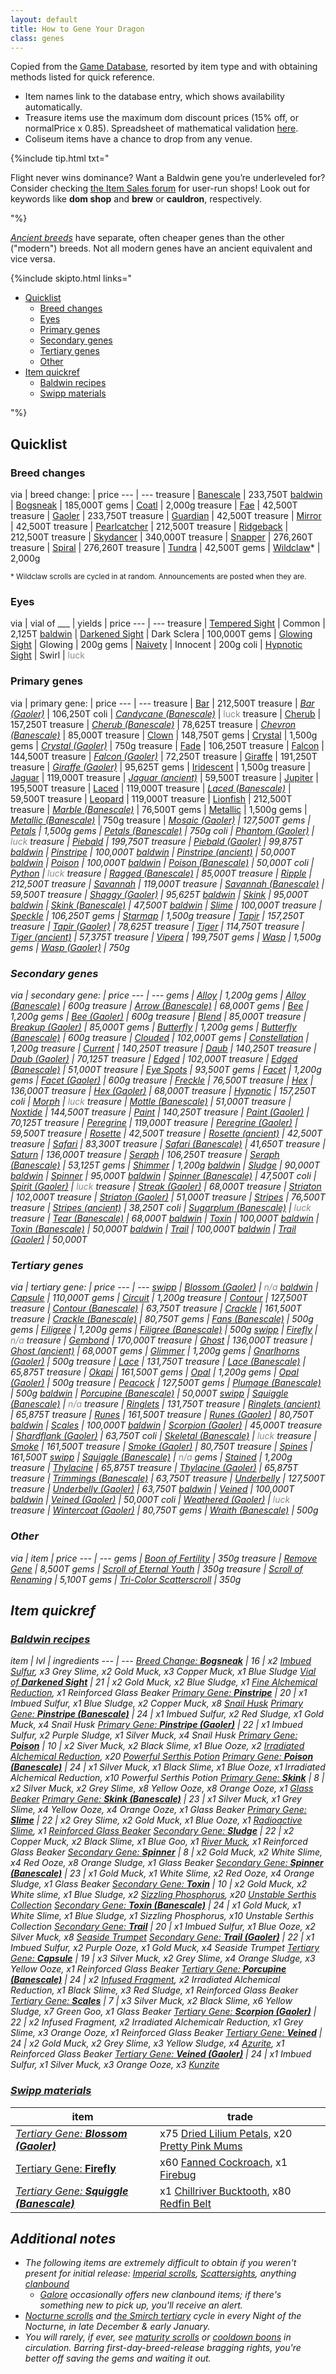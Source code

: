 ```yaml
---
layout: default
title: How to Gene Your Dragon
class: genes
---
```

Copied from the [Game Database](https://www1.flightrising.com/game-database/items/specialty), resorted by item type and with obtaining methods listed for quick reference.

- Item names link to the database entry, which shows availability automatically.
- Treasure items use the maximum dom discount prices (15% off, or normalPrice x 0.85). Spreadsheet of mathematical validation [here](https://docs.google.com/spreadsheets/d/1k9E23wqG4gmIyocG0TDNtXGx1j_ooa83qSYmTiYh6Cg/edit?usp=sharing).
- Coliseum items have a chance to drop from any venue.

{%include tip.html txt="<p>Flight never wins dominance? Want a Baldwin gene you’re underleveled for? Consider checking <a href='https://www1.flightrising.com/forums/ibaz'>the Item Sales forum</a> for user-run shops! Look out for keywords like <b>dom shop</b> and <strong>brew</strong> or <b>cauldron</b>, respectively.</p>"%}

<i>[Ancient breeds](https://www1.flightrising.com/forums/ann/2666061)</i> have separate, often cheaper genes than the other ("modern") breeds. Not all modern genes have an ancient equivalent and vice versa.

{%include skipto.html links="<ul><li><a href='#quicklist'>Quicklist</a><ul><li><a href='#breed-changes'>Breed changes</a></li><li><a href='#eyes'>Eyes</a></li><li><a href='#primary-genes'>Primary genes</a></li><li><a href='#secondary-genes'>Secondary genes</a></li><li><a href='#tertiary-genes'>Tertiary genes</a></li><li><a href='#other'>Other</a></li></ul></li><li><a href='#item-quickref'>Item quickref</a><ul><li><a href='#baldwin-recipes'>Baldwin recipes</a></li><li><a href='#swipp-materials'>Swipp materials</a></li></ul></li></ul>"%}

## Quicklist

### Breed changes

via | <span class="redundant">breed change:</span> | price
--- | ---
treasure | [Banescale](https://www1.flightrising.com/game-database/item/32411) | 233,750T
[baldwin](#baldwin-recipes) | [Bogsneak](https://www1.flightrising.com/game-database/item/19565) | 185,000T
gems | [Coatl](https://www1.flightrising.com/game-database/item/2424) | 2,000g
treasure | [Fae](https://www1.flightrising.com/game-database/item/555) | 42,500T
treasure | [Gaoler](https://www1.flightrising.com/game-database/item/30148) | 233,750T
treasure | [Guardian](https://www1.flightrising.com/game-database/item/556) | 42,500T
treasure | [Mirror](https://www1.flightrising.com/game-database/item/557) | 42,500T
treasure | [Pearlcatcher](https://www1.flightrising.com/game-database/item/558) | 212,500T
treasure | [Ridgeback](https://www1.flightrising.com/game-database/item/559) | 212,500T
treasure | [Skydancer](https://www1.flightrising.com/game-database/item/1583) | 340,000T
treasure | [Snapper](https://www1.flightrising.com/game-database/item/719) | 276,260T
treasure | [Spiral](https://www1.flightrising.com/game-database/item/560) | 276,260T
treasure | [Tundra](https://www1.flightrising.com/game-database/item/561) | 42,500T
gems | [Wildclaw](https://www1.flightrising.com/game-database/item/717)\* | 2,000g

<sub>\* Wildclaw scrolls are cycled in at random. Announcements are posted when they are.</sub>

### Eyes

via | vial of ___ | yields | price
--- | ---
treasure | [Tempered Sight](https://www1.flightrising.com/game-database/item/26849) | Common | 2,125T
[baldwin](#baldwin-recipes) | [Darkened Sight](https://www1.flightrising.com/game-database/item/28069) | Dark Sclera | 100,000T
gems | [Glowing Sight](https://www1.flightrising.com/game-database/item/26775) | Glowing | 200g
gems | [Naivety](https://www1.flightrising.com/game-database/item/31794) | Innocent | 200g
coli | [Hypnotic Sight](https://www1.flightrising.com/game-database/item/29585) | Swirl | <span style="opacity:.5">luck</span>

### Primary genes

via | <span class="redundant">primary gene:</span> | price
--- | ---
treasure | [Bar](https://www1.flightrising.com/game-database/item/6018) | 212,500T
treasure | <i>[Bar (Gaoler)](https://www1.flightrising.com/game-database/item/30159)</i> | 106,250T
coli | <i>[Candycane (Banescale)](https://www1.flightrising.com/game-database/item/32535)</i> | <span style="opacity:.5">luck</span>
treasure | [Cherub](https://www1.flightrising.com/game-database/item/13573) | 157,250T
treasure | <i>[Cherub (Banescale)](https://www1.flightrising.com/game-database/item/32523)</i> | 78,625T
treasure | <i>[Chevron (Banescale)](https://www1.flightrising.com/game-database/item/32534)</i> | 85,000T
treasure | [Clown](https://www1.flightrising.com/game-database/item/714) | 148,750T
gems | [Crystal](https://www1.flightrising.com/game-database/item/6603) | 1,500g
gems | <i>[Crystal (Gaoler)](https://www1.flightrising.com/game-database/item/30287)</i> | 750g
treasure | [Fade](https://www1.flightrising.com/game-database/item/32412) | 106,250T
treasure | [Falcon](https://www1.flightrising.com/game-database/item/19566) | 144,500T
treasure | <i>[Falcon (Gaoler)](https://www1.flightrising.com/game-database/item/30161)</i> | 72,250T
treasure | [Giraffe](https://www1.flightrising.com/game-database/item/16718) | 191,250T
treasure | <i>[Giraffe (Gaoler)](https://www1.flightrising.com/game-database/item/30143)</i> | 95,625T
gems | [Iridescent](https://www1.flightrising.com/game-database/item/562) | 1,500g
treasure | [Jaguar](https://www1.flightrising.com/game-database/item/23238) | 119,000T
treasure | <i>[Jaguar (ancient)](https://www1.flightrising.com/game-database/items/specialty?name=jaguar+%28)</i> | 59,500T
treasure | [Jupiter](https://www1.flightrising.com/game-database/item/18585) | 195,500T
treasure | [Laced](https://www1.flightrising.com/game-database/item/29722) | 119,000T
treasure | <i>[Laced (Banescale)](https://www1.flightrising.com/game-database/item/32528)</i> | 59,500T
treasure | [Leopard](https://www1.flightrising.com/game-database/item/31362) | 119,000T
treasure | [Lionfish](https://www1.flightrising.com/game-database/item/28068) | 212,500T
treasure | <i>[Marble (Banescale)](https://www1.flightrising.com/game-database/item/32527)</i> | 76,500T
gems | [Metallic](https://www1.flightrising.com/game-database/item/19567) | 1,500g
gems | <i>[Metallic (Banescale)](https://www1.flightrising.com/game-database/item/32529)</i> | 750g
treasure | <i>[Mosaic (Gaoler)](https://www1.flightrising.com/game-database/item/30281) | 127,500T
gems | [Petals](https://www1.flightrising.com/game-database/item/17365) | 1,500g
gems | <i>[Petals (Banescale)](https://www1.flightrising.com/game-database/item/32531)</i> | 750g
coli | <i>[Phantom (Gaoler)](https://www1.flightrising.com/game-database/item/30290)</i> | <span style="opacity:.5">luck</span>
treasure | [Piebald](https://www1.flightrising.com/game-database/item/12273) | 199,750T
treasure | <i>[Piebald (Gaoler)](https://www1.flightrising.com/game-database/item/30164)</i> | 99,875T
[baldwin](#baldwin-recipes) | [Pinstripe](https://www1.flightrising.com/game-database/item/25467) | 100,000T
[baldwin](#baldwin-recipes) | <i>[Pinstripe (ancient)](https://www1.flightrising.com/game-database/items/specialty?name=pinstripe+%28)</i> | 50,000T  
[baldwin](#baldwin-recipes) | [Poison](https://www1.flightrising.com/game-database/item/14098) | 100,000T
[baldwin](#baldwin-recipes) | <i>[Poison (Banescale)](https://www1.flightrising.com/game-database/item/32533)</i> | 50,000T
coli | [Python](https://www1.flightrising.com/game-database/item/26375) | <span style="opacity:.5">luck</span>
treasure | <i>[Ragged (Banescale)](https://www1.flightrising.com/game-database/item/32536)</i> | 85,000T
treasure | [Ripple](https://www1.flightrising.com/game-database/item/3499) | 212,500T
treasure | [Savannah](https://www1.flightrising.com/game-database/item/20109) | 119,000T
treasure | <i>[Savannah (Banescale)](https://www1.flightrising.com/game-database/item/32530)</i> | 59,500T
treasure | <i>[Shaggy (Gaoler)](https://www1.flightrising.com/game-database/item/30157)</i> | 95,625T
[baldwin](#baldwin-recipes) | [Skink](https://www1.flightrising.com/game-database/item/19142) | 95,000T
[baldwin](#baldwin-recipes) | <i>[Skink (Banescale)](https://www1.flightrising.com/game-database/item/32532)</i> | 47,500T
[baldwin](#baldwin-recipes) | [Slime](https://www1.flightrising.com/game-database/item/31638) | 100,000T
treasure | [Speckle](https://www1.flightrising.com/game-database/item/833) | 106,250T
gems | [Starmap](https://www1.flightrising.com/game-database/item/26607) | 1,500g
treasure | [Tapir](https://www1.flightrising.com/game-database/item/24608) | 157,250T
treasure | <i>[Tapir (Gaoler)](https://www1.flightrising.com/game-database/item/30216)</i> | 78,625T
treasure | [Tiger](https://www1.flightrising.com/game-database/item/563) | 114,750T
treasure | <i>[Tiger (ancient)](https://www1.flightrising.com/game-database/items/specialty?name=tiger+%28) | 57,375T
treasure | [Vipera](https://www1.flightrising.com/game-database/item/9558) | 199,750T
gems | [Wasp](https://www1.flightrising.com/game-database/item/24312) | 1,500g
gems | <i>[Wasp (Gaoler)](https://www1.flightrising.com/game-database/item/30146)</i> | 750g

### Secondary genes

via | <span class="redundant">secondary gene:</span> | price
--- | ---
gems | [Alloy](https://www1.flightrising.com/game-database/item/19569) | 1,200g
gems | <i>[Alloy (Banescale)](https://www1.flightrising.com/game-database/item/32543)</i> | 600g
treasure | <i>[Arrow (Banescale)](https://www1.flightrising.com/game-database/item/32548)</i> | 68,000T
gems | [Bee](https://www1.flightrising.com/game-database/item/24311) | 1,200g
gems | <i>[Bee (Gaoler)](https://www1.flightrising.com/game-database/item/30147)</i> | 600g
treasure | [Blend](https://www1.flightrising.com/game-database/item/32413) | 85,000T
treasure | <i>[Breakup (Gaoler)](https://www1.flightrising.com/game-database/item/30282)</i> | 85,000T
gems | [Butterfly](https://www1.flightrising.com/game-database/item/14758) | 1,200g
gems | <i>[Butterfly (Banescale)](https://www1.flightrising.com/game-database/item/32545)</i> | 600g
treasure | [Clouded](https://www1.flightrising.com/game-database/item/31361) | 102,000T
gems | [Constellation](https://www1.flightrising.com/game-database/item/28357) | 1,200g
treasure | [Current](https://www1.flightrising.com/game-database/item/3784) | 140,250T
treasure | [Daub](https://www1.flightrising.com/game-database/item/6019) | 140,250T
treasure | <i>[Daub (Gaoler)](https://www1.flightrising.com/game-database/item/30160)</i> | 70,125T
treasure | [Edged](https://www1.flightrising.com/game-database/item/29723) | 102,000T
treasure | <i>[Edged (Banescale)](https://www1.flightrising.com/game-database/item/32542)</i> | 51,000T
treasure | [Eye Spots](https://www1.flightrising.com/game-database/item/782) | 93,500T
gems | [Facet](https://www1.flightrising.com/game-database/item/7642) | 1,200g
gems | <i>[Facet (Gaoler)](https://www1.flightrising.com/game-database/item/30288)</i> | 600g
treasure | [Freckle](https://www1.flightrising.com/game-database/item/784) | 76,500T
treasure | [Hex](https://www1.flightrising.com/game-database/item/16719) | 136,000T
treasure | <i>[Hex (Gaoler)](https://www1.flightrising.com/game-database/item/30144)</i> | 68,000T
treasure | [Hypnotic](https://www1.flightrising.com/game-database/item/9559) | 157,250T
coli | [Morph](https://www1.flightrising.com/game-database/item/26376) | <span style="opacity:.5">luck</span>
treasure | <i>[Mottle (Banescale)](https://www1.flightrising.com/game-database/item/32541)</i> | 51,000T
treasure | [Noxtide](https://www1.flightrising.com/game-database/item/28080) | 144,500T
treasure | [Paint](https://www1.flightrising.com/game-database/item/12274) | 140,250T
treasure | <i>[Paint (Gaoler)](https://www1.flightrising.com/game-database/item/30165)</i> | 70,125T
treasure | [Peregrine](https://www1.flightrising.com/game-database/item/12726) | 119,000T
treasure | <i>[Peregrine (Gaoler)](https://www1.flightrising.com/game-database/item/30162)</i> | 59,500T
treasure | [Rosette](https://www1.flightrising.com/game-database/item/23239) | 42,500T
treasure | <i>[Rosette (ancient)](https://www1.flightrising.com/game-database/items/specialty?name=rosette+%28)</i> | 42,500T
treasure | [Safari](https://www1.flightrising.com/game-database/item/22806) | 83,300T
treasure | <i>[Safari (Banescale)](https://www1.flightrising.com/game-database/item/32544)</i> | 41,650T
treasure | [Saturn](https://www1.flightrising.com/game-database/item/18586) | 136,000T
treasure | [Seraph](https://www1.flightrising.com/game-database/item/1412) | 106,250T
treasure | <i>[Seraph (Banescale)](https://www1.flightrising.com/game-database/item/32537)</i> | 53,125T
gems | [Shimmer](https://www1.flightrising.com/game-database/item/564) | 1,200g
[baldwin](#baldwin-recipes) | [Sludge](https://www1.flightrising.com/game-database/item/31639) | 90,000T
[baldwin](#baldwin-recipes) | [Spinner](https://www1.flightrising.com/game-database/item/19143) | 95,000T
[baldwin](#baldwin-recipes) | <i>[Spinner (Banescale)](https://www1.flightrising.com/game-database/item/32546)</i> | 47,500T
coli | <i>[Spirit (Gaoler)](https://www1.flightrising.com/game-database/item/30291)</i> | <span style="opacity:.5">luck</span>
treasure | <i>[Streak (Gaoler)](https://www1.flightrising.com/game-database/item/30158)</i> | 68,000T
treasure | [Striaton](https://www1.flightrising.com/game-database/item/24609) | 102,000T
treasure | <i>[Striaton (Gaoler)](https://www1.flightrising.com/game-database/item/30215)</i> | 51,000T
treasure | [Stripes](https://www1.flightrising.com/game-database/item/565) | 76,500T
treasure | <i>[Stripes (ancient)](https://www1.flightrising.com/game-database/items/specialty?name=stripes+%28)</i> | 38,250T
coli | <i>[Sugarplum (Banescale)](https://www1.flightrising.com/game-database/item/32549)</i> | <span style="opacity:.5">luck</span>
treasure | <i>[Tear (Banescale)](https://www1.flightrising.com/game-database/item/32550)</i> | 68,000T
[baldwin](#baldwin-recipes) | [Toxin](https://www1.flightrising.com/game-database/item/14099) | 100,000T
[baldwin](#baldwin-recipes) | <i>[Toxin (Banescale)](https://www1.flightrising.com/game-database/item/32547) | 50,000T
[baldwin](#baldwin-recipes) | [Trail](https://www1.flightrising.com/game-database/item/25468) | 100,000T
[baldwin](#baldwin-recipes) | <i>[Trail (Gaoler)](https://www1.flightrising.com/game-database/item/30167)</i> | 50,000T

### Tertiary genes

via | <span class="redundant">tertiary gene:</span> | price
--- | ---
[swipp](#swipp-materials) | <i>[Blossom (Gaoler)](https://www1.flightrising.com/game-database/item/30955)</i> | <span style="opacity:.5">n/a</span>
[baldwin](#baldwin-recipes) | [Capsule](https://www1.flightrising.com/game-database/item/23168) | 110,000T
gems | [Circuit](https://www1.flightrising.com/game-database/item/566) | 1,200g
treasure | [Contour](https://www1.flightrising.com/game-database/item/17664) | 127,500T
treasure | <i>[Contour (Banescale)](https://www1.flightrising.com/game-database/item/32558)</i> | 63,750T
treasure | [Crackle](https://www1.flightrising.com/game-database/item/2216) | 161,500T
treasure | <i>[Crackle (Banescale)](https://www1.flightrising.com/game-database/item/32562)</i> | 80,750T
gems | <i>[Fans (Banescale)](https://www1.flightrising.com/game-database/item/32553)</i> | 500g
gems | [Filigree](https://www1.flightrising.com/game-database/item/26117) | 1,200g
gems | <i>[Filigree (Banescale)](https://www1.flightrising.com/game-database/item/32555)</i> | 500g
[swipp](#swipp-materials) | [Firefly](https://www1.flightrising.com/game-database/item/26606) | <span style="opacity:.5">n/a</span>
treasure | [Gembond](https://www1.flightrising.com/game-database/item/1228) | 170,000T
treasure | [Ghost](https://www1.flightrising.com/game-database/item/25782) | 136,000T
treasure | <i>[Ghost (ancient)](https://www1.flightrising.com/game-database/items/specialty?name=ghost+%28)</i> | 68,000T
gems | [Glimmer](https://www1.flightrising.com/game-database/item/11810) | 1,200g
gems | <i>[Gnarlhorns (Gaoler)](https://www1.flightrising.com/game-database/item/30156)</i> | 500g
treasure | [Lace](https://www1.flightrising.com/game-database/item/20107) | 131,750T
treasure | <i>[Lace (Banescale)](https://www1.flightrising.com/game-database/item/32556)</i> | 65,875T
treasure | [Okapi](https://www1.flightrising.com/game-database/item/8093) | 161,500T
gems | [Opal](https://www1.flightrising.com/game-database/item/20108) | 1,200g
gems | <i>[Opal (Gaoler)](https://www1.flightrising.com/game-database/item/30956)</i> | 500g
treasure | [Peacock](https://www1.flightrising.com/game-database/item/28942) | 127,500T
gems | <i>[Plumage (Banescale)](https://www1.flightrising.com/game-database/item/32563)</i> | 500g
[baldwin](#baldwin-recipes) | <i>[Porcupine (Banescale)](https://www1.flightrising.com/game-database/item/32561)</i> | 50,000T
[swipp](#swipp-materials) | <i>[Squiggle (Banescale)](https://www1.flightrising.com/game-database/item/32554)</i> | <span style="opacity:.5">n/a</span>
treasure | [Ringlets](https://www1.flightrising.com/game-database/item/27378) | 131,750T
treasure | <i>[Ringlets (ancient)](https://www1.flightrising.com/game-database/items/specialty?name=ringlets+%28)</i> | 65,875T
treasure | [Runes](https://www1.flightrising.com/game-database/item/19563) | 161,500T
treasure | <i>[Runes (Gaoler)](https://www1.flightrising.com/game-database/item/30289)</i> | 80,750T
[baldwin](#baldwin-recipes) | [Scales](https://www1.flightrising.com/game-database/item/19568) | 100,000T
[baldwin](#baldwin-recipes) | <i>[Scorpion (Gaoler)](https://www1.flightrising.com/game-database/item/30283)</i> | 45,000T
treasure | <i>[Shardflank (Gaoler)](https://www1.flightrising.com/game-database/item/30155)</i> | 63,750T
coli | <i>[Skeletal (Banescale)](https://www1.flightrising.com/game-database/item/32557)</i> | <span style="opacity:.5">luck</span>
treasure | [Smoke](https://www1.flightrising.com/game-database/item/4555) | 161,500T
treasure | <i>[Smoke (Gaoler)](https://www1.flightrising.com/game-database/item/30163)</i> | 80,750T
treasure | [Spines](https://www1.flightrising.com/game-database/item/7096) | 161,500T
[swipp](#swipp-materials) | <i>[Squiggle (Banescale)](https://www1.flightrising.com/game-database/item/32554)</i> | <span style="opacity:.5">n/a</span>
gems | [Stained](https://www1.flightrising.com/game-database/item/16004) | 1,200g
treasure | [Thylacine](https://www1.flightrising.com/game-database/item/15573) | 65,875T
treasure | <i>[Thylacine (Gaoler)](https://www1.flightrising.com/game-database/item/30168)</i> | 65,875T
treasure | <i>[Trimmings (Banescale)](https://www1.flightrising.com/game-database/item/32551)</i> | 63,750T
treasure | [Underbelly](https://www1.flightrising.com/game-database/item/1716) | 127,500T
treasure | <i>[Underbelly (Gaoler)](https://www1.flightrising.com/game-database/item/30172) | 63,750T
[baldwin](#baldwin-recipes) | [Veined](https://www1.flightrising.com/game-database/item/32216) | 100,000T
[baldwin](#baldwin-recipes) | <i>[Veined (Gaoler)](https://www1.flightrising.com/game-database/item/32215) | 50,000T
coli | <i>[Weathered (Gaoler)](https://www1.flightrising.com/game-database/item/30292)</i> | <span style="opacity:.5">luck</span>
treasure | <i>[Wintercoat (Gaoler)](https://www1.flightrising.com/game-database/item/30284)</i> | 80,750T
gems | <i>[Wraith (Banescale)](https://www1.flightrising.com/game-database/item/32560)</i> | 500g

### Other

via | item | price
--- | ---
gems | [Boon of Fertility](https://www1.flightrising.com/game-database/item/745) | 350g
treasure | [Remove Gene](https://www1.flightrising.com/game-database/items/specialty?name=remove+gene) | 8,500T
gems | [Scroll of Eternal Youth](https://www1.flightrising.com/game-database/item/572) | 350g
treasure | [Scroll of Renaming](https://www1.flightrising.com/game-database/item/570) | 5,100T
gems | [Tri-Color Scatterscroll](https://www1.flightrising.com/game-database/item/1566) | 350g

## Item quickref

### [Baldwin recipes](https://www1.flightrising.com/trading/baldwin/create)

item | lvl | ingredients
--- | ---
[Breed Change: <b>Bogsneak</b>](https://www1.flightrising.com/game-database/item/19565) | 16 | x2 [Imbued Sulfur](https://www1.flightrising.com/game-database/item/19446), x3 Grey Slime, x2 Gold Muck, x3 Copper Muck, x1 Blue Sludge
[Vial of <b>Darkened Sight</b>](https://www1.flightrising.com/game-database/item/28069) | 21 | x2 Gold Muck, x2 Blue Sludge, x1 [Fine Alchemical Reduction](https://www1.flightrising.com/game-database/item/19445), x1 Reinforced Glass Beaker
[Primary Gene: <b>Pinstripe</b>](https://www1.flightrising.com/game-database/item/25467) | 20 | x1 Imbued Sulfur, x1 Blue Sludge, x2 Copper Muck, x8 [Snail Husk](https://www1.flightrising.com/game-database/item/25316)
<i>[Primary Gene: <b>Pinstripe (Banescale)</b>](https://www1.flightrising.com/game-database/item/32525)</i> | 24 | x1 Imbued Sulfur, x2 Red Sludge, x1 Gold Muck, x4 Snail Husk
<i>[Primary Gene: <b>Pinstripe (Gaoler)</b>](https://www1.flightrising.com/game-database/item/30166)</i> | 22 | x1 Imbued Sulfur, x2 Purple Sludge, x1 Silver Muck, x4 Snail Husk
[Primary Gene: <b>Poison</b>](https://www1.flightrising.com/game-database/item/14098) | 10 | x2 Siver Muck, x2 Black Slime, x1 Blue Ooze, x2 [Irradiated Alchemical Reduction](https://www1.flightrising.com/game-database/item/13084), x20 [Powerful Serthis Potion](https://www1.flightrising.com/game-database/item/6350)
<i>[Primary Gene: <b>Poison (Banescale)</b>](https://www1.flightrising.com/game-database/item/32533)</i> | 24 | x1 Silver Muck, x1 Black Slime, x1 Blue Ooze, x1 Irradiated Alchemical Reduction, x10 Powerful Serthis Potion
[Primary Gene: <b>Skink</b>](https://www1.flightrising.com/game-database/item/19142) | 8 | x2 Silver Muck, x2 Grey Slime, x8 Yellow Ooze, x8 Orange Ooze, x1 [Glass Beaker](https://www1.flightrising.com/game-database/item/10868)
<i>[Primary Gene: <b>Skink (Banescale)</b>](https://www1.flightrising.com/game-database/item/32532)</i> | 23 | x1 Silver Muck, x1 Grey Slime, x4 Yellow Ooze, x4 Orange Ooze, x1 Glass Beaker
[Primary Gene: <b>Slime</b>](https://www1.flightrising.com/game-database/item/31638) | 22 | x2 Grey Slime, x2 Gold Muck, x1 Blue Ooze, x1 [Radioactive Slime](https://www1.flightrising.com/game-database/item/638), x1 [Reinforced Glass Beaker](https://www1.flightrising.com/game-database/item/19444)
[Secondary Gene: <b>Sludge</b>](https://www1.flightrising.com/game-database/item/31639) | 22 | x2 Copper Muck, x2 Black Slime, x1 Blue Goo, x1 [River Muck](https://www1.flightrising.com/game-database/item/637), x1 Reinforced Glass Beaker
[Secondary Gene: <b>Spinner</b>](https://www1.flightrising.com/game-database/item/19143) | 8 | x2 Gold Muck, x2 White Slime, x4 Red Ooze, x8 Orange Sludge, x1 Glass Beaker
<i>[Secondary Gene: <b>Spinner (Banescale)</b>](https://www1.flightrising.com/game-database/item/32546) | 23 | x1 Gold Muck, x1 White Slime, x2 Red Ooze, x4 Orange Sludge, x1 Glass Beaker
[Secondary Gene: <b>Toxin</b>](https://www1.flightrising.com/game-database/item/14099) | 10 | x2 Gold Muck, x2 White slime, x1 Blue Sludge, x2 [Sizzling Phosphorus](https://www1.flightrising.com/game-database/item/10883), x20 [Unstable Serthis Collection](https://www1.flightrising.com/game-database/item/6351)
<i>[Secondary Gene: <b>Toxin (Banescale)</b>](https://www1.flightrising.com/game-database/item/32547)</i> | 24 | x1 Gold Muck, x1 White Slime, x1 Blue Sludge, x1 Sizzling Phosphorus, x10 Unstable Serthis Collection
[Secondary Gene: <b>Trail</b>](https://www1.flightrising.com/game-database/item/25468) | 20 | x1 Imbued Sulfur, x1 Blue Ooze, x2 Silver Muck, x8 [Seaside Trumpet](https://www1.flightrising.com/game-database/item/25315)
<i>[Secondary Gene: <b>Trail (Gaoler)</b>](https://www1.flightrising.com/game-database/item/30167)</i> | 22 | x1 Imbued Sulfur, x2 Purple Ooze, x1 Gold Muck, x4 Seaside Trumpet
[Tertiary Gene: <b>Capsule</b>](https://www1.flightrising.com/game-database/item/23168) | 19 | x3 Silver Muck, x2 Grey Slime, x4 Orange Sludge, x3 Yellow Ooze, x1 Reinforced Glass Beaker
<i>[Tertiary Gene: <b>Porcupine (Banescale)</b>](https://www1.flightrising.com/game-database/item/32561)</i> | 24 | x2 [Infused Fragment](https://www1.flightrising.com/game-database/item/15132), x2 Irradiated Alchemical Reduction, x1 Black Slime, x3 Red Sludge, x1 Reinforced Glass Beaker
[Tertiary Gene: <b>Scales</b>](https://www1.flightrising.com/game-database/item/19568) | 7 | x3 Silver Muck, x2 Black Slime, x6 Yellow Sludge, x7 Green Goo, x1 Glass Beaker
<i>[Tertiary Gene: <b>Scorpion (Gaoler)</b>](https://www1.flightrising.com/game-database/item/30283) | 22 | x2 Infused Fragment, x2 Irradiated Alchemicalr Reduction, x1 Grey Slime, x3 Orange Ooze, x1 Reinforced Glass Beaker
[Tertiary Gene: <b>Veined</b>](https://www1.flightrising.com/game-database/item/32216) | 24 | x2 Gold Muck, x2 Grey Slime, x3 Yellow Sludge, x4 [Azurite](https://www1.flightrising.com/game-database/item/13393), x1 Reinforced Glass Beaker
<i>[Tertiary Gene: <b>Veined (Gaoler)</b>](https://www1.flightrising.com/game-database/item/32215)</i> | 24 | x1 Imbued Sulfur, x1 Silver Muck, x3 Orange Ooze, x3 [Kunzite](https://www1.flightrising.com/game-database/item/13394)

### [Swipp materials](https://www1.flightrising.com/trading/swipp/catalog)

item | trade
--- | ---
<i>[Tertiary Gene: <b>Blossom (Gaoler)</b>](https://www1.flightrising.com/game-database/item/30955)</i> | x75 [Dried Lilium Petals](https://www1.flightrising.com/game-database/item/23808), x20 [Pretty Pink Mums](https://www1.flightrising.com/game-database/item/25280)
[Tertiary Gene: <b>Firefly</b>](https://www1.flightrising.com/game-database/item/26606) | x60 [Fanned Cockroach](https://www1.flightrising.com/game-database/item/25773), x1 [Firebug](https://www1.flightrising.com/game-database/item/26127)
<i>[Tertiary Gene: <b>Squiggle (Banescale)</b>](https://www1.flightrising.com/game-database/item/32554)</i> | x1 [Chillriver Bucktooth](https://www1.flightrising.com/game-database/item/28572), x80 [Redfin Belt](https://www1.flightrising.com/game-database/item/32310)

## Additional notes

- The following items are *extremely difficult* to obtain if you weren't present for initial release: [Imperial scrolls](https://www.kickstarter.com/projects/stormlightworkshop/flight-rising-0), [Scattersights](https://www1.flightrising.com/forums/ann/2452352), anything [clanbound](https://www1.flightrising.com/forums/help/2688565)
	- [Galore](https://www1.flightrising.com/trading/gift) occasionally offers new clanbound items; if there's something new to pick up, you'll receive an alert.
- [Nocturne scrolls](https://www1.flightrising.com/game-database/item/7692) and  [the Smirch tertiary](https://www1.flightrising.com/game-database/item/25153) cycle in every Night of the Nocturne, in late December & early January.
- You will rarely, if ever, see [maturity scrolls](https://www1.flightrising.com/game-database/item/573) or [cooldown boons](https://www1.flightrising.com/game-database/item/26086) in circulation. Barring first-day-breed-release bragging rights, you're better off saving the gems and waiting it out.